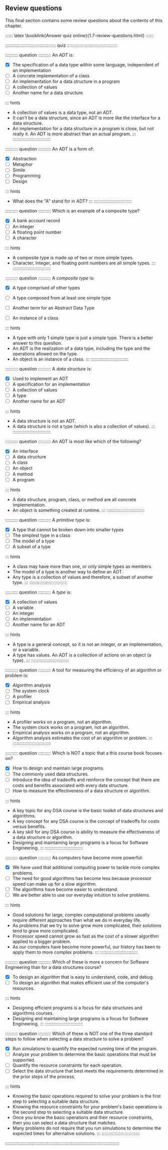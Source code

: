 
<!-- Commenting out this until we have summaries for all chapters!
## Chapter summary

This chapter introduced the role of data structures and algorithms in computer science and software development.
Through simple examples, we demonstrated how choosing the right data structure or algorithm can (greatly) enhance the performance and efficiency of programs.
We covered important concepts such as _abstract data types_ and provided an overview of the main categories of data structures discussed in the book: ordered sequences, trees, sets, maps, and graphs.

We also introduced _algorithm analysis_ and explained how asymptotic notation helps us compare the efficiency of different approaches.
To support all readers, the chapter included a brief review of essential mathematical tools and basic programming concepts needed to understand and implement algorithms effectively.

In the following chapter, we delve deeper into the formal analysis of algorithms, focusing on systematic methods to compare time and space complexity across various solutions.
-->


## Review questions

This final section contains some review questions about the contents of this chapter.

:::::: latex
\booklink{Answer quiz online}{1.7-review-questions.html}
::::::

:::::::::::::::::::::::::::::::::::::::: quiz ::::::::::::::::::::::::::::::::::::::::

:::::::::: question ::::::::::
An *ADT* is:

- [x] The specification of a data type within some language, independent of an implementation
- [ ] A concrete implementation of a class
- [ ] An implementation for a data structure in a program
- [ ] A collection of values
- [ ] Another name for a data structure

::: hints
- A collection of values is a data type, not an ADT.
- It can't be a data structure, since an ADT is more like the interface for a data structure.
- An implementation for a data structure in a program is close, but not really it. An ADT is more abstract than an actual program.
:::
::::::::::::::::::::::::::::::



:::::::::: question ::::::::::
An ADT is a form of:

- [x] Abstraction
- [ ] Metaphor
- [ ] Simile
- [ ] Programming
- [ ] Design

::: hints
- What does the "A" stand for in ADT?
:::
::::::::::::::::::::::::::::::



:::::::::: question ::::::::::
Which is an example of a composite type?

- [x] A bank account record
- [ ] An integer
- [ ] A floating point number
- [ ] A character

::: hints
- A composite type is made up of two or more simple types.
- Character, Integer, and floating point numbers are all simple types.
:::
::::::::::::::::::::::::::::::



:::::::::: question ::::::::::
A *composite type* is:

- [x] A type comprised of other types
- [ ] A type composed from at least one simple type
- [ ] Another term for an Abstract Data Type
- [ ] An instance of a class


::: hints
- A type with only 1 simple type is just a simple type. There is a better answer to this question.
- An ADT is the realization of a data type, including the type and the operations allowed on the type.
- An object is an instance of a class.
:::
::::::::::::::::::::::::::::::



:::::::::: question ::::::::::
A *data structure* is:

- [x] Used to implement an ADT
- [ ] A specification for an implementation
- [ ] A collection of values
- [ ] A type
- [ ] Another name for an ADT

::: hints
- A data structure is not an ADT.
- A data structure is not a type (which is also a collection of values).
:::
::::::::::::::::::::::::::::::



:::::::::: question ::::::::::
An ADT is most like which of the following?

- [x] An interface
- [ ] A data structure
- [ ] A class
- [ ] An object
- [ ] A method
- [ ] A program

::: hints
- A data structure, program, class, or method are all concrete implementation.
- An object is something created at runtime.
:::
::::::::::::::::::::::::::::::



:::::::::: question ::::::::::
A *primitive type* is:

- [x] A type that cannot be broken down into smaller types
- [ ] The simplest type in a class
- [ ] The model of a type
- [ ] A subset of a type

::: hints
- A class may have more than one, or only simple types as members.
- The model of a type is another way to define an ADT.
- Any type is a collection of values and therefore, a subset of another type.
:::
::::::::::::::::::::::::::::::



:::::::::: question ::::::::::
A *type* is:

- [x] A collection of values
- [ ] A variable
- [ ] An integer
- [ ] An implementation
- [ ] Another name for an ADT

::: hints
- A type is a general concept, so it is not an integer, or an implementation, or a variable.
- A type has values. An ADT is a collection of actions on an object (a type).
:::
::::::::::::::::::::::::::::::


:::::::::: question ::::::::::
A tool for measuring the efficiency of an algorithm or problem is:

- [x] Algorithm analysis
- [ ] The system clock
- [ ] A profiler
- [ ] Empirical analysis

::: hints
- A profiler works on a program, not an algorithm.
- The system clock works on a program, not an algorithm.
- Empirical analysis works on a program, not an algorithm.
- Algorithm analysis estimates the cost of an algorithm or problem.
:::
::::::::::::::::::::::::::::::



:::::::::: question ::::::::::
Which is NOT a topic that a this course book focuses on?

- [x] How to design and maintain large programs.
- [ ] The commonly used data structures.
- [ ] Introduce the idea of tradeoffs and reinforce the concept that there are costs and benefits associated with every data structure.
- [ ] How to measure the effectiveness of a data structure or algorithm.

::: hints
- A key topic for any DSA course is the basic toolkit of data structures and algorithms.
- A key concept for any DSA course is the concept of tradeoffs for costs versus benefits.
- A key skill for any DSA course is ability to measure the effectiveness of a data structure or algorithm.
- Designing and maintaining large programs is a focus for Software Engineering.
:::
::::::::::::::::::::::::::::::



:::::::::: question ::::::::::
As computers have become more powerful:

- [x] We have used that additional computing power to tackle more complex problems.
- [ ] The need for good algorithms has become less because processor speed can make up for a slow algorithm.
- [ ] The algorithms have become easier to understand.
- [ ] We are better able to use our everyday intuition to solve problems.

::: hints
- Good solutions for large, complex computational problems usually require different approaches than what we do in everyday life.
- As problems that we try to solve grow more complicated, their solutions tend to grow more complicated.
- Processor speed cannot grow as fast as the cost of a slower algorithm applied to a bigger problem.
- As our computers have become more powerful, our history has been to apply them to more complex problems.
:::
::::::::::::::::::::::::::::::



:::::::::: question ::::::::::
Which of these is more a concern for Software Engineering than for a data structures course?

- [x] To design an algorithm that is easy to understand, code, and debug.
- [ ] To design an algorithm that makes efficient use of the computer's resources.

::: hints
- Designing efficient programs is a focus for data structures and algorithms courses.
- Designing and maintaining large programs is a focus for Software Engineering.
:::
::::::::::::::::::::::::::::::



:::::::::: question ::::::::::
Which of these is NOT one of the three standard steps to follow when selecting a data structure to solve a problem?

- [x] Run simulations to quantify the expected running time of the program.
- [ ] Analyze your problem to determine the basic operations that must be supported.
- [ ] Quantify the resource constraints for each operation.
- [ ] Select the data structure that best meets the requirements determined in the prior steps of the process.

::: hints
- Knowing the basic operations required to solve your problem is the first step to selecting a suitable data structure.
- Knowing the resource constraints for your problem's basic operations is the second step to selecting a suitable data structure.
- Once you know the basic operations and their resource constraints, then you can select a data structure that matches.
- Many problems do not require that you run simulations to determine the expected times for alternative solutions.
:::
::::::::::::::::::::::::::::::

::::::::::::::::::::::::::::::::::::::::::::::::::::::::::::::::::::::::::::::::::::::::::

